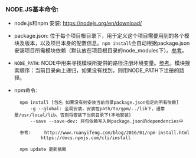 ### NODE.JS基本命令:

- node.js和npm 安装: https://nodejs.org/en/download/
- package.json: 位于每个项目根目录下，用于定义这个项目需要用到的各个模块及版本，以及项目本身的配置信息。`npm install`会自动根据package.json安装项目所需模块依赖（默认放在项目根目录的node_modules下）。[参考](http://javascript.ruanyifeng.com/nodejs/packagejson.html)。
- `NODE_PATH`: NODE中用来寻找模块所提供的路径注册环境变量。[参考](https://segmentfault.com/a/1190000002478924)。模块搜索顺序：当前目录向上递归，如果没有找到，则用NODE\_PATH下注册的路径。
- npm命令:

		npm install [包名 如果没有则安装当前目录package.json指定的所有依赖]
			-g --global: 全局安装，安装在path/to/gpm/../lib下，通常是/usr/local/lib。否则将安装下当前目录下(本地安装)
			--save --save-dev: 将包依赖写入到package.json的dependencies中
			
		参考: 	http://www.ruanyifeng.com/blog/2016/01/npm-install.html
				https://docs.npmjs.com/cli/install
				
		npm update 更新依赖
	
		
		